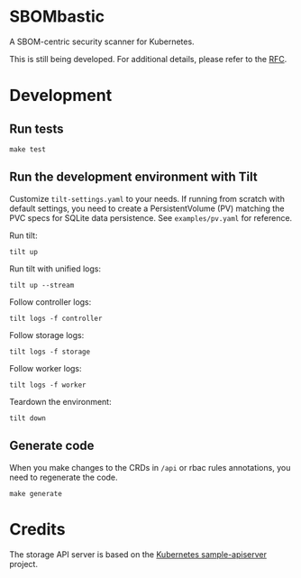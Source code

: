# SBOMbastic

A SBOM-centric security scanner for Kubernetes.

This is still being developed. For additional details, please refer to the [RFC](docs/rfc).

# Development

## Run tests

```shell
make test
```

## Run the development environment with Tilt

Customize `tilt-settings.yaml` to your needs.
If running from scratch with default settings, you need to create a PersistentVolume (PV) matching the PVC specs for SQLite data persistence. See `examples/pv.yaml` for reference.

Run tilt:

```shell
tilt up
```

Run tilt with unified logs:

```shell
tilt up --stream
```

Follow controller logs:

```shell
tilt logs -f controller
```

Follow storage logs:

```shell
tilt logs -f storage
```

Follow worker logs:

```shell
tilt logs -f worker
```

Teardown the environment:

```shell
tilt down
```

## Generate code

When you make changes to the CRDs in `/api` or rbac rules annotations, you need to regenerate the code.

```shell
make generate
```

# Credits

The storage API server is based on the [Kubernetes sample-apiserver](https://github.com/kubernetes/sample-apiserver) project.
